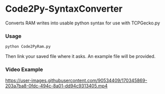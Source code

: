 # Code2Py-SyntaxConverter
Converts RAM writes into usable python syntax for use with TCPGecko.py


### Usage

``` python
python Code2PyRam.py
```

Then link your saved file where it asks. An example file will be provided.

### Video Example
https://user-images.githubusercontent.com/90534409/170345869-203a7ba8-0fdc-494c-8a01-dd94c9313405.mp4

